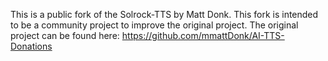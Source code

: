 This is a public fork of the Solrock-TTS by Matt Donk. This fork is intended to be a community project to improve the original project. The original project can be found here: https://github.com/mmattDonk/AI-TTS-Donations